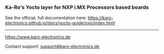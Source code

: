 ### Ka-Ro's Yocto layer for NXP i.MX Processors based boards ###

See the official, full documentation here: https://karo-electronics.github.io/docs/yocto-guide/nxp/index.html


---
https://www.karo-electronics.de

Contact support: support@karo-electronics.de
